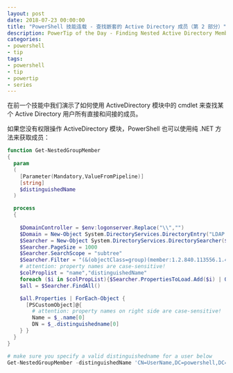 ```yaml
---
layout: post
date: 2018-07-23 00:00:00
title: "PowerShell 技能连载 - 查找嵌套的 Active Directory 成员（第 2 部分）"
description: PowerTip of the Day - Finding Nested Active Directory Memberships (Part 2)
categories:
- powershell
- tip
tags:
- powershell
- tip
- powertip
- series
---
```

在前一个技能中我们演示了如何使用 ActiveDirectory 模块中的 cmdlet 来查找某个 Active Directory 用户所有直接和间接的成员。

如果您没有权限操作 ActiveDirectory 模块，PowerShell 也可以使用纯 .NET 方法来获取成员：

```powershell
function Get-NestedGroupMember
{
  param
  (
    [Parameter(Mandatory,ValueFromPipeline)]
    [string]
    $distinguishedName
  )

  process
  {
        
    $DomainController = $env:logonserver.Replace("\\","")
    $Domain = New-Object System.DirectoryServices.DirectoryEntry("LDAP://$DomainController")
    $Searcher = New-Object System.DirectoryServices.DirectorySearcher($Domain)
    $Searcher.PageSize = 1000
    $Searcher.SearchScope = "subtree"
    $Searcher.Filter = "(&(objectClass=group)(member:1.2.840.113556.1.4.1941:=$distinguishedName))"
    # attention: property names are case-sensitive!
    $colProplist = "name","distinguishedName"
    foreach ($i in $colPropList){$Searcher.PropertiesToLoad.Add($i) | Out-Null}
    $all = $Searcher.FindAll()

    $all.Properties | ForEach-Object {
      [PSCustomObject]@{
        # attention: property names on right side are case-sensitive!
        Name = $_.name[0]
        DN = $_.distinguishedname[0]
    } }
  }
}

# make sure you specify a valid distinguishedname for a user below
Get-NestedGroupMember -distinguishedName 'CN=UserName,DC=powershell,DC=local'
```

<!--本文国际来源：[Finding Nested Active Directory Memberships (Part 2)](http://community.idera.com/powershell/powertips/b/tips/posts/finding-nested-active-directory-memberships-part-2)-->
